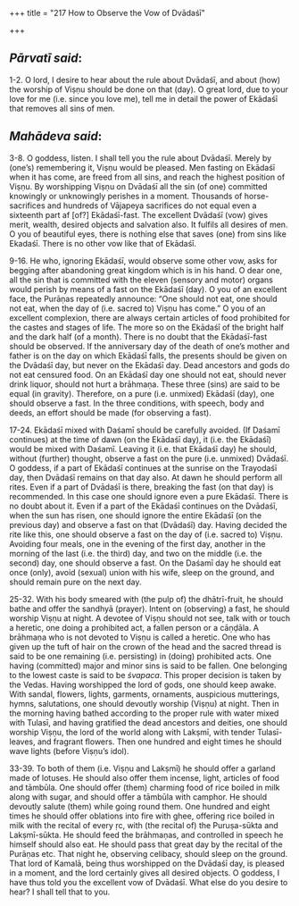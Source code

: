 +++
title = "217 How to Observe the Vow of Dvādaśī"

+++
 

## *Pārvatī said*:

1-2. O lord, I desire to hear about the rule about Dvādaśī, and about (how) the worship of Viṣṇu should be done on that (day). O great lord, due to your love for me (i.e. since you love me), tell me in detail the power of Ekādaśī that removes all sins of men.

## *Mahādeva said*:

3-8. O goddess, listen. I shall tell you the rule about Dvādaśī. Merely by (one’s) remembering it, Viṣṇu would be pleased. Men fasting on Ekādaśī when it has come, are freed from all sins, and reach the highest position of Viṣṇu. By worshipping Viṣṇu on Dvādaśī all the sin (of one) committed knowingly or unknowingly perishes in a moment. Thousands of horse-sacrifices and hundreds of Vājapeya sacrifices do not equal even a sixteenth part af [of?] Ekādaśī-fast. The excellent Dvādaśī (vow) gives merit, wealth, desired objects and salvation also. It fulfils all desires of men. O you of beautiful eyes, there is nothing else that saves (one) from sins like Ekadaśī. There is no other vow like that of Ekādaśī.

9-16. He who, ignoring Ekādaśī, would observe some other vow, asks for begging after abandoning great kingdom which is in his hand. O dear one, all the sin that is committed with the eleven (sensory and motor) organs would perish by means of a fast on the Ekādaśī (day). O you of an excellent face, the Purāṇas repeatedly announce: “One should not eat, one should not eat, when the day of (i.e. sacred to) Viṣṇu has come.” O you of an excellent complexion, there are always certain articles of food prohibited for the castes and stages of life. The more so on the Ekādaśī of the bright half and the dark half (of a month). There is no doubt that the Ekādaśī-fast should be observed. If the anniversary day of the death of one’s mother and father is on the day on which Ekādaśī falls, the presents should be given on the Dvādaśī day, but never on the Ekādaśī day. Dead ancestors and gods do not eat censured food. On an Ekādaśī day one should not eat, should never drink liquor, should not hurt a brāhmaṇa. These three (sins) are said to be equal (in gravity). Therefore, on a pure (i.e. unmixed) Ekādaśī (day), one should observe a fast. In the three conditions, with speech, body and deeds, an effort should be made (for observing a fast).

17-24. Ekādaśī mixed with Daśamī should be carefully avoided. (If Daśamī continues) at the time of dawn (on the Ekādaśī day), it (i.e. the Ekādaśī) would be mixed with Daśamī. Leaving it (i.e. that Ekādaśī day) he should, without (further) thought, observe a fast on the pure (i.e. unmixed) Dvādaśī. O goddess, if a part of Ekādaśī continues at the sunrise on the Trayodaśī day, then Dvādaśī remains on that day also. At dawn he should perform all rites. Even if a part of Dvādaśī is there, breaking the fast (on that day) is recommended. In this case one should ignore even a pure Ekādaśī. There is no doubt about it. Even if a part of the Ekādaśī continues on the Dvādaśī, when the sun has risen, one should ignore the entire Ekādaśī (on the previous day) and observe a fast on that (Dvādaśī) day. Having decided the rite like this, one should observe a fast on the day of (i.e. sacred to) Viṣṇu. Avoiding four meals, one in the evening of the first day, another in the morning of the last (i.e. the third) day, and two on the middle (i.e. the second) day, one should observe a fast. On the Daśamī day he should eat once (only), avoid (sexual) union with his wife, sleep on the ground, and should remain pure on the next day.

25-32. With his body smeared with (the pulp of) the dhātrī-fruit, he should bathe and offer the sandhyā (prayer). Intent on (observing) a fast, he should worship Viṣṇu at night. A devotee of Viṣṇu should not see, talk with or touch a heretic, one doing a prohibited act, a fallen person or a cāṇḍāla. A brāhmaṇa who is not devoted to Viṣṇu is called a heretic. One who has given up the tuft of hair on the crown of the head and the sacred thread is said to be one remaining (i.e. persisting) in (doing) prohibited acts. One having (committed) major and minor sins is said to be fallen. One belonging to the lowest caste is said to be *śvapaca*. This proper decision is taken by the Vedas. Having worshipped the lord of gods, one should keep awake. With sandal, flowers, lights, garments, ornaments, auspicious mutterings, hymns, salutations, one should devoutly worship (Viṣṇu) at night. Then in the morning having bathed according to the proper rule with water mixed with Tulasī, and having gratified the dead ancestors and deities, one should worship Viṣṇu, the lord of the world along with Lakṣmī, with tender Tulasī-leaves, and fragrant flowers. Then one hundred and eight times he should wave lights (before Viṣṇu’s idol).

33-39. To both of them (i.e. Viṣṇu and Lakṣmī) he should offer a garland made of lotuses. He should also offer them incense, light, articles of food and tāmbūla. One should offer (them) charming food of rice boiled in milk along with sugar, and should offer a tāmbūla with camphor. He should devoutly salute (them) while going round them. One hundred and eight times he should offer oblations into fire with ghee, offering rice boiled in milk with the recital of every ṛc, with (the recital of) the Puruṣa-sūkta and Lakṣmī-sūkta. He should feed the brāhmaṇas, and controlled in speech he himself should also eat. He should pass that great day by the recital of the Purāṇas etc. That night he, observing celibacy, should sleep on the ground. That lord of Kamalā, being thus worshipped on the Dvādaśī day, is pleased in a moment, and the lord certainly gives all desired objects. O goddess, I have thus told you the excellent vow of Dvādaśī. What else do you desire to hear? I shall tell that to you.


